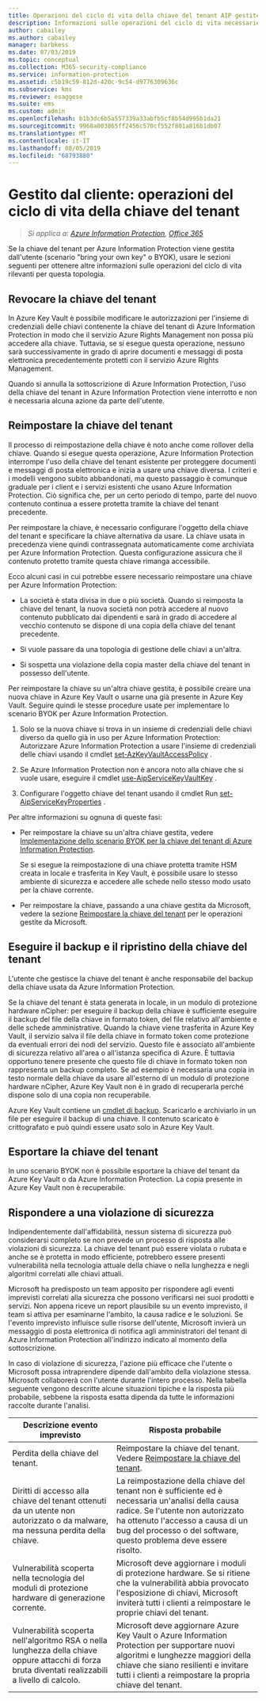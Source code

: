 ```yaml
---
title: Operazioni del ciclo di vita della chiave del tenant AIP gestite dal cliente
description: Informazioni sulle operazioni del ciclo di vita necessarie per la gestione da parte dell'utente della chiave del tenant per Azure Information Protection (scenario "bring your own key" o BYOK).
author: cabailey
ms.author: cabailey
manager: barbkess
ms.date: 07/03/2019
ms.topic: conceptual
ms.collection: M365-security-compliance
ms.service: information-protection
ms.assetid: c5b19c59-812d-420c-9c54-d9776309636c
ms.subservice: kms
ms.reviewer: esaggese
ms.suite: ems
ms.custom: admin
ms.openlocfilehash: b1b3dc6b5a557339a33abfb5cf8b54d995b1da21
ms.sourcegitcommit: 9968a003865ff2456c570cf552f801a816b1db07
ms.translationtype: MT
ms.contentlocale: it-IT
ms.lasthandoff: 08/05/2019
ms.locfileid: "68793880"
---
```

# <a name="customer-managed-tenant-key-life-cycle-operations"></a>Gestito dal cliente: operazioni del ciclo di vita della chiave del tenant

>*Si applica a: [Azure Information Protection](https://azure.microsoft.com/pricing/details/information-protection), [Office 365](https://download.microsoft.com/download/E/C/F/ECF42E71-4EC0-48FF-AA00-577AC14D5B5C/Azure_Information_Protection_licensing_datasheet_EN-US.pdf)*

Se la chiave del tenant per Azure Information Protection viene gestita dall'utente (scenario "bring your own key" o BYOK), usare le sezioni seguenti per ottenere altre informazioni sulle operazioni del ciclo di vita rilevanti per questa topologia.

## <a name="revoke-your-tenant-key"></a>Revocare la chiave del tenant
In Azure Key Vault è possibile modificare le autorizzazioni per l'insieme di credenziali delle chiavi contenente la chiave del tenant di Azure Information Protection in modo che il servizio Azure Rights Management non possa più accedere alla chiave. Tuttavia, se si esegue questa operazione, nessuno sarà successivamente in grado di aprire documenti e messaggi di posta elettronica precedentemente protetti con il servizio Azure Rights Management.

Quando si annulla la sottoscrizione di Azure Information Protection, l'uso della chiave del tenant in Azure Information Protection viene interrotto e non è necessaria alcuna azione da parte dell'utente.

## <a name="rekey-your-tenant-key"></a>Reimpostare la chiave del tenant
Il processo di reimpostazione della chiave è noto anche come rollover della chiave. Quando si esegue questa operazione, Azure Information Protection interrompe l'uso della chiave del tenant esistente per proteggere documenti e messaggi di posta elettronica e inizia a usare una chiave diversa. I criteri e i modelli vengono subito abbandonati, ma questo passaggio è comunque graduale per i client e i servizi esistenti che usano Azure Information Protection. Ciò significa che, per un certo periodo di tempo, parte del nuovo contenuto continua a essere protetta tramite la chiave del tenant precedente.

Per reimpostare la chiave, è necessario configurare l'oggetto della chiave del tenant e specificare la chiave alternativa da usare. La chiave usata in precedenza viene quindi contrassegnata automaticamente come archiviata per Azure Information Protection. Questa configurazione assicura che il contenuto protetto tramite questa chiave rimanga accessibile.

Ecco alcuni casi in cui potrebbe essere necessario reimpostare una chiave per Azure Information Protection:

- La società è stata divisa in due o più società. Quando si reimposta la chiave del tenant, la nuova società non potrà accedere al nuovo contenuto pubblicato dai dipendenti e sarà in grado di accedere al vecchio contenuto se dispone di una copia della chiave del tenant precedente.

- Si vuole passare da una topologia di gestione delle chiavi a un'altra. 

- Si sospetta una violazione della copia master della chiave del tenant in possesso dell'utente.

Per reimpostare la chiave su un'altra chiave gestita, è possibile creare una nuova chiave in Azure Key Vault o usarne una già presente in Azure Key Vault. Seguire quindi le stesse procedure usate per implementare lo scenario BYOK per Azure Information Protection. 

1. Solo se la nuova chiave si trova in un insieme di credenziali delle chiavi diverso da quello già in uso per Azure Information Protection: Autorizzare Azure Information Protection a usare l'insieme di credenziali delle chiavi usando il cmdlet [set-AzKeyVaultAccessPolicy](/powershell/module/az.keyvault/set-azkeyvaultaccesspolicy) .

2. Se Azure Information Protection non è ancora noto alla chiave che si vuole usare, eseguire il cmdlet [use-AipServiceKeyVaultKey](/powershell/module/aipservice/use-aipservicekeyvaultkey) .

3. Configurare l'oggetto chiave del tenant usando il cmdlet Run [set-AipServiceKeyProperties](/powershell/module/aipservice/set-aipservicekeyproperties) .

Per altre informazioni su ognuna di queste fasi:

- Per reimpostare la chiave su un'altra chiave gestita, vedere [Implementazione dello scenario BYOK per la chiave del tenant di Azure Information Protection](plan-implement-tenant-key.md#implementing-byok-for-your-azure-information-protection-tenant-key).
    
    Se si esegue la reimpostazione di una chiave protetta tramite HSM creata in locale e trasferita in Key Vault, è possibile usare lo stesso ambiente di sicurezza e accedere alle schede nello stesso modo usato per la chiave corrente.

- Per reimpostare la chiave, passando a una chiave gestita da Microsoft, vedere la sezione [Reimpostare la chiave del tenant](operations-microsoft-managed-tenant-key.md#rekey-your-tenant-key) per le operazioni gestite da Microsoft.

## <a name="backup-and-recover-your-tenant-key"></a>Eseguire il backup e il ripristino della chiave del tenant
L'utente che gestisce la chiave del tenant è anche responsabile del backup della chiave usata da Azure Information Protection. 

Se la chiave del tenant è stata generata in locale, in un modulo di protezione hardware nCipher: per eseguire il backup della chiave è sufficiente eseguire il backup del file della chiave in formato token, del file relativo all'ambiente e delle schede amministrative. Quando la chiave viene trasferita in Azure Key Vault, il servizio salva il file della chiave in formato token come protezione da eventuali errori dei nodi del servizio. Questo file è associato all'ambiente di sicurezza relativo all'area o all'istanza specifica di Azure. È tuttavia opportuno tenere presente che questo file di chiave in formato token non rappresenta un backup completo. Se ad esempio è necessaria una copia in testo normale della chiave da usare all'esterno di un modulo di protezione hardware nCipher, Azure Key Vault non è in grado di recuperarla perché dispone solo di una copia non recuperabile.

Azure Key Vault contiene un [cmdlet di backup](/powershell/module/az.keyvault/backup-azkeyvaultkey). Scaricarlo e archiviarlo in un file per eseguire il backup di una chiave. Il contenuto scaricato è crittografato e può quindi essere usato solo in Azure Key Vault. 

## <a name="export-your-tenant-key"></a>Esportare la chiave del tenant
In uno scenario BYOK non è possibile esportare la chiave del tenant da Azure Key Vault o da Azure Information Protection. La copia presente in Azure Key Vault non è recuperabile. 

## <a name="respond-to-a-breach"></a>Rispondere a una violazione di sicurezza
Indipendentemente dall'affidabilità, nessun sistema di sicurezza può considerarsi completo se non prevede un processo di risposta alle violazioni di sicurezza. La chiave del tenant può essere violata o rubata e anche se è protetta in modo efficiente, potrebbero essere presenti vulnerabilità nella tecnologia attuale della chiave o nella lunghezza e negli algoritmi correlati alle chiavi attuali.

Microsoft ha predisposto un team apposito per rispondere agli eventi imprevisti correlati alla sicurezza che possono verificarsi nei suoi prodotti e servizi. Non appena riceve un report plausibile su un evento imprevisto, il team si attiva per esaminarne l'ambito, la causa radice e le soluzioni. Se l'evento imprevisto influisce sulle risorse dell'utente, Microsoft invierà un messaggio di posta elettronica di notifica agli amministratori del tenant di Azure Information Protection all'indirizzo indicato al momento della sottoscrizione.

In caso di violazione di sicurezza, l'azione più efficace che l'utente o Microsoft possa intraprendere dipende dall'ambito della violazione stessa. Microsoft collaborerà con l'utente durante l'intero processo. Nella tabella seguente vengono descritte alcune situazioni tipiche e la risposta più probabile, sebbene la risposta esatta dipenda da tutte le informazioni raccolte durante l'analisi.

|Descrizione evento imprevisto|Risposta probabile|
|------------------------|-------------------|
|Perdita della chiave del tenant.|Reimpostare la chiave del tenant. Vedere [Reimpostare la chiave del tenant](#rekey-your-tenant-key).|
|Diritti di accesso alla chiave del tenant ottenuti da un utente non autorizzato o da malware, ma nessuna perdita della chiave.|La reimpostazione della chiave del tenant non è sufficiente ed è necessaria un'analisi della causa radice. Se l'utente non autorizzato ha ottenuto l'accesso a causa di un bug del processo o del software, questo problema deve essere risolto.|
|Vulnerabilità scoperta nella tecnologia del moduli di protezione hardware di generazione corrente.|Microsoft deve aggiornare i moduli di protezione hardware. Se si ritiene che la vulnerabilità abbia provocato l'esposizione di chiavi, Microsoft inviterà tutti i clienti a reimpostare le proprie chiavi del tenant.|
|Vulnerabilità scoperta nell'algoritmo RSA o nella lunghezza della chiave oppure attacchi di forza bruta diventati realizzabili a livello di calcolo.|Microsoft deve aggiornare Azure Key Vault o Azure Information Protection per supportare nuovi algoritmi e lunghezze maggiori della chiave che siano resilienti e invitare tutti i clienti a reimpostare la propria chiave del tenant.|
